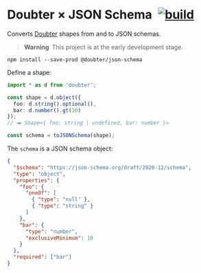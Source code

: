 # Doubter &times; JSON Schema&ensp;[![build](https://github.com/smikhalevski/doubter-json-schema/actions/workflows/master.yml/badge.svg?branch=master&event=push)](https://github.com/smikhalevski/doubter-json-schema/actions/workflows/master.yml)

Converts [Doubter](https://github.com/smikhalevski/doubter) shapes from and to JSON schemas.

> **Warning**&ensp;This project is at the early development stage.

```shell
npm install --save-prod @doubter/json-schema
```

Define a shape:

```ts
import * as d from 'doubter';

const shape = d.object({
  foo: d.string().optional(),
  bar: d.number().gt(10)
});
// ⮕ Shape<{ foo: string | undefined, bar: number }>

const schema = toJSONSchema(shape);
```

The `schema` is a JSON schema object:

```json
{
  "$schema": "https://json-schema.org/draft/2020-12/schema",
  "type": "object",
  "properties": {
    "foo": {
      "oneOf": [
        { "type": "null" },
        { "type": "string" }
      ]
    },
    "bar": {
      "type": "number",
      "exclusiveMinimum": 10
    }
  },
  "required": ["bar"]
}
```
